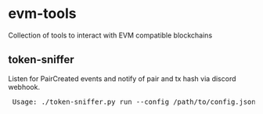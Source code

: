 # evm-tools
Collection of tools to interact with EVM compatible blockchains

## token-sniffer
Listen for PairCreated events and notify of pair and tx hash via discord webhook.
<pre>
 Usage: ./token-sniffer.py run --config /path/to/config.json
</pre>
